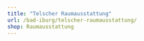 ```yaml
---
title: "Telscher Raumausstattung"
url: /bad-iburg/telscher-raumausstattung/
shop: Raumausstattung
---
```

